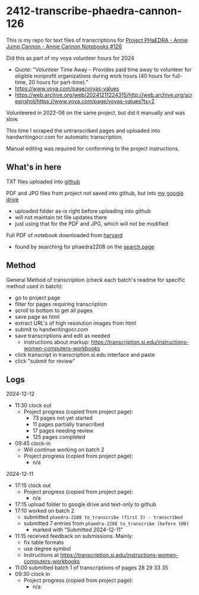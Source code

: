# 2412-transcribe-phaedra-cannon-126

This is my repo for text files of transcriptions for
[Project PHaEDRA - Annie Jump Cannon - Annie Cannon Notebooks #126](https://transcription.si.edu/project/50684?status=transcription)

Did this as part of my voya volunteer hours for 2024
- Quote: "Volunteer Time Away – Provides paid time away to volunteer for eligible nonprofit organizations during work hours (40 hours for full-time, 20 hours for part-time)."
- https://www.voya.com/page/voyas-values
- https://web.archive.org/web/20241211224315/http://web.archive.org/screenshot/https://www.voya.com/page/voyas-values?ts=2

Volunteered in 2022-06 on the same project, but did it manually and was slow.

This time I scraped the untranscribed pages and uploaded into handwritingocr.com for automatic transcription.

Manual editing was required for conforming to the project instructions.


## What's in here

TXT files uploaded into
[github](https://github.com/shadiakiki1986/2412-transcribe-phaedra-cannon-126)

PDF and JPG files from project not saved into github, but into
[my google drive](https://drive.google.com/drive/folders/1W8hjnWt6mUmSbG_CwOL3f9sD_Zx6Oyj8)

- uploaded folder as-is right before uploading into github
- will not maintain txt file updates there
- just using that for the PDF and JPG, which will not be modified

Full PDF of notebook downloaded from [harvard](https://articles.adsabs.harvard.edu/pdf/1915phae.proj.2208C)

- found by searching for phaedra2208 on the [search page](https://platestacks.cfa.harvard.edu/phaedra-finding-list)


## Method

General Method of transcription (check each batch's readme for specific method used in batch):

- go to project page
- filter for pages requiring transcription
- scroll to bottom to get all pages
- save page as html
- extract URL's of high resolution images from html
- submit to handwritingocr.com
- save transcriptions and edit as needed
  - instructions about markup: https://transcription.si.edu/instructions-women-computers-workbooks
- click transcript in transcription.si.edu interface and paste
- click "submit for review"


## Logs

2024-12-12

- 11:30 clock out
  - Project progress (copied from project page):
    - 73 pages not yet started
    - 11 pages partially transcribed
    - 17 pages needing review
    - 125 pages completed
- 09:45 clock-in
  - Will continue working on batch 2
  - Project progress (copied from project page):
    - n/a

2024-12-11

- 17:15 clock out
  - Project progress (copied from project page):
    - n/a
- 17:15 upload folder to google drive and text-only to github
- 17:10 worked on batch 2
  - submitted `phaedra-2208 to_transcribe (first 3) - transcribed`
  - submitted 7 entries from `phaedra-2208 to_transcribe (before 100)`
    - marked with "Submitted 2024-12-11"
- 11:15 received feedback on submissions. Mainly:
  - fix table formats
  - use degree symbol
  - Instructions at https://transcription.si.edu/instructions-women-computers-workbooks
- 11:00 submitted batch 1 of transcriptions of pages 28 29 33 35 
- 09:30 clock in
  - Project progress (copied from project page):
    - n/a

